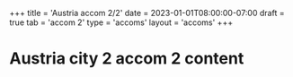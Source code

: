 +++
title = 'Austria accom 2/2'
date = 2023-01-01T08:00:00-07:00
draft = true
tab = 'accom 2'
type = 'accoms'
layout = 'accoms'
+++
# Austria city 2 accom 2 content
